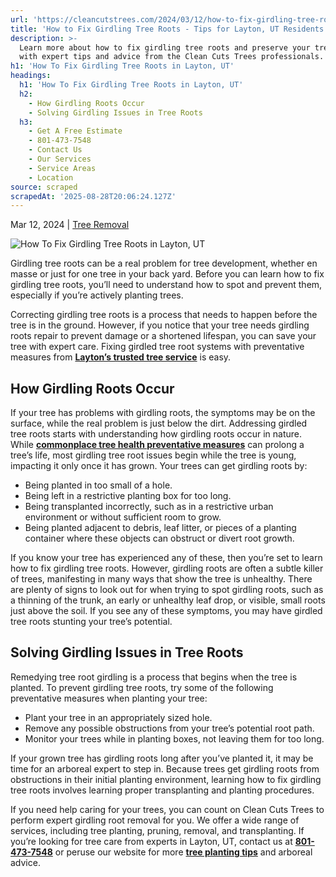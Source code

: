 ```yaml
---
url: 'https://cleancutstrees.com/2024/03/12/how-to-fix-girdling-tree-roots/'
title: 'How to Fix Girdling Tree Roots - Tips for Layton, UT Residents'
description: >-
  Learn more about how to fix girdling tree roots and preserve your tree's life
  with expert tips and advice from the Clean Cuts Trees professionals.
h1: 'How To Fix Girdling Tree Roots in Layton, UT'
headings:
  h1: 'How To Fix Girdling Tree Roots in Layton, UT'
  h2:
    - How Girdling Roots Occur
    - Solving Girdling Issues in Tree Roots
  h3:
    - Get A Free Estimate
    - 801-473-7548
    - Contact Us
    - Our Services
    - Service Areas
    - Location
source: scraped
scrapedAt: '2025-08-28T20:06:24.127Z'
---
```

Mar 12, 2024 | [Tree Removal](https://cleancutstrees.com/category/tree-removal/)

![How To Fix Girdling Tree Roots in Layton, UT](./assets/fd1d2d98567a999e5e0b447989ed1d31eac86e7a.jpg)

Girdling tree roots can be a real problem for tree development, whether en masse or just for one tree in your back yard. Before you can learn how to fix girdling tree roots, you’ll need to understand how to spot and prevent them, especially if you’re actively planting trees.

Correcting girdling tree roots is a process that needs to happen before the tree is in the ground. However, if you notice that your tree needs girdling roots repair to prevent damage or a shortened lifespan, you can save your tree with expert care. Fixing girdled tree root systems with preventative measures from [**Layton’s trusted tree service**](https://cleancutstrees.com/service-areas/layton-ut-tree-service/) is easy.

## How Girdling Roots Occur

If your tree has problems with girdling roots, the symptoms may be on the surface, while the real problem is just below the dirt. Addressing girdled tree roots starts with understanding how girdling roots occur in nature. While [**commonplace tree health preventative measures**](https://pressbooks.lib.vt.edu/treesteward/chapter/9/) can prolong a tree’s life, most girdling tree root issues begin while the tree is young, impacting it only once it has grown. Your trees can get girdling roots by:

-   Being planted in too small of a hole.
-   Being left in a restrictive planting box for too long.
-   Being transplanted incorrectly, such as in a restrictive urban environment or without sufficient room to grow.
-   Being planted adjacent to debris, leaf litter, or pieces of a planting container where these objects can obstruct or divert root growth.

If you know your tree has experienced any of these, then you’re set to learn how to fix girdling tree roots. However, girdling roots are often a subtle killer of trees, manifesting in many ways that show the tree is unhealthy. There are plenty of signs to look out for when trying to spot girdling roots, such as a thinning of the trunk, an early or unhealthy leaf drop, or visible, small roots just above the soil. If you see any of these symptoms, you may have girdled tree roots stunting your tree’s potential.

## Solving Girdling Issues in Tree Roots

Remedying tree root girdling is a process that begins when the tree is planted. To prevent girdling tree roots, try some of the following preventative measures when planting your tree:

-   Plant your tree in an appropriately sized hole.
-   Remove any possible obstructions from your tree’s potential root path.
-   Monitor your trees while in planting boxes, not leaving them for too long.

If your grown tree has girdling roots long after you’ve planted it, it may be time for an arboreal expert to step in. Because trees get girdling roots from obstructions in their initial planting environment, learning how to fix girdling tree roots involves learning proper transplanting and planting procedures.

If you need help caring for your trees, you can count on Clean Cuts Trees to perform expert girdling root removal for you. We offer a wide range of services, including tree planting, pruning, removal, and transplanting. If you’re looking for tree care from experts in Layton, UT, contact us at [**801-473-7548**](tel:8014737548) or peruse our website for more [**tree planting tips**](https://cleancutstrees.com/2021/07/29/7-tree-planting-tips-to-ensuring-lasting-growth/) and arboreal advice.
